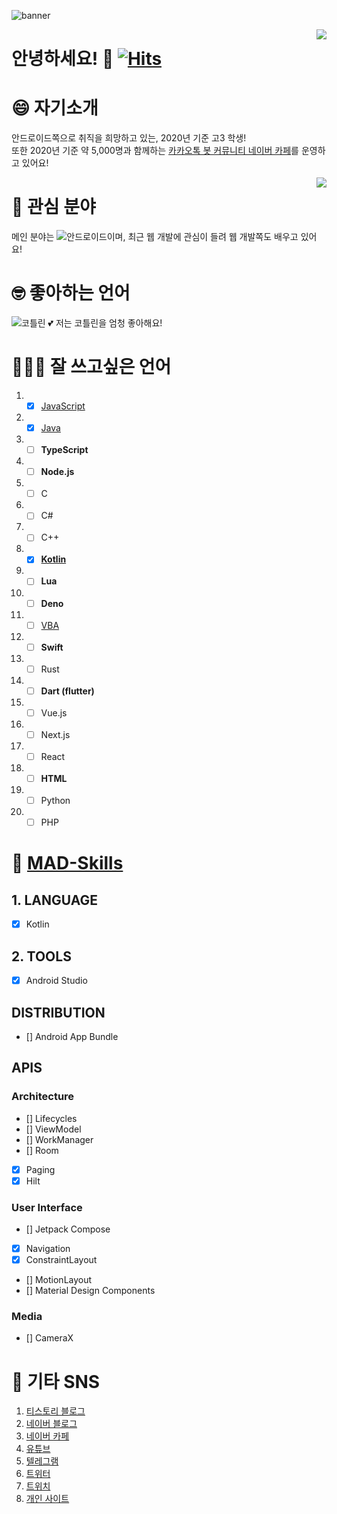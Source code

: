 ![banner](https://img1.daumcdn.net/thumb/R1280x0/?scode=mtistory2&fname=https%3A%2F%2Fk.kakaocdn.net%2Fdn%2FcMOZw7%2FbtqEOZ8KasS%2FJ5bWvGnkiwF2IxDK3A3YE0%2Fimg.png)

<img align="right" src="https://github-readme-stats.vercel.app/api?username=sungbin5304&show_icons=true" />

# 안녕하세요! 👋 [![Hits](https://hits.seeyoufarm.com/api/count/incr/badge.svg?url=https%3A%2F%2Fgithub.com%2Fsungbin5304%2Fsungbin5304&count_bg=%2396D667&title_bg=%23555555&icon=ghostery.svg&icon_color=%23FFFFFF&title=see+my+profile&edge_flat=false)](https://hits.seeyoufarm.com)

# 😄 자기소개
안드로이드쪽으로 취직을 희망하고 있는, 2020년 기준 고3 학생!<br/>
또한 2020년 기준 약 5,000명과 함께하는 [카카오톡 봇 커뮤니티 네이버 카페](https://cafe.naver.com/nameyee)를 운영하고 있어요!

<img align="right" src="https://github-readme-stats.vercel.app/api/top-langs/?username=sungbin5304" />

# 🥰 관심 분야
메인 분야는 ![안드로이드](https://img.shields.io/badge/-Android-00c717?style=for-the-badge&logo=android&logoColor=fff)이며, 최근 웹 개발에 관심이 들려 웹 개발쪽도 배우고 있어요!

# 🤓 좋아하는 언어
![코틀린](https://img.shields.io/badge/-Kotlin-0095d5?style=for-the-badge&logo=kotlin&logoColor=fff) 💕 저는 코틀린을 엄청 좋아해요!

# 👨🏻‍💻 잘 쓰고싶은 언어
1. - [x] [JavaScript](https://github.com/sungbin5304/KUtils)
2. - [x] [Java](https://github.com/sungbin5304/SnsAutoReplyBot)
3. - [ ] **TypeScript**
4. - [ ] **Node.js**
5. - [ ] C
6. - [ ] C#
7. - [ ] C++
8. - [x] [**Kotlin**](https://github.com/sungbin5304/AndroidUtils)
9. - [ ] **Lua**
10. - [ ] **Deno**
11. - [ ] [VBA](https://github.com/sungbin5304/ParsingPingPongDataWithPowerPoint_Example)
12. - [ ] **Swift**
13. - [ ] Rust
14. - [ ] **Dart (flutter)**
15. - [ ] Vue.js
16. - [ ] Next.js
17. - [ ] React
18. - [ ] **HTML**
19. - [ ] Python
20. - [ ] PHP

# 🤪 [MAD-Skills](https://developer.android.com/modern-android-development)
## 1. LANGUAGE
- [x] Kotlin

## 2. TOOLS
- [x] Android Studio

## DISTRIBUTION
- [] Android App Bundle

## APIS
### Architecture
- [] Lifecycles
- [] ViewModel
- [] WorkManager
- [] Room
- [x] Paging
- [x] Hilt

### User Interface
- [] Jetpack Compose
- [x] Navigation
- [x] ConstraintLayout
- [] MotionLayout
- [] Material Design Components

### Media
- [] CameraX

# 🔗 기타 SNS
1. [티스토리 블로그](https://devl.es)
2. [네이버 블로그](https://blog.naver.com/sungbin_dev)
3. [네이버 카페](https://cafe.naver.com/nameyee)
4. [유튜브](https://www.youtube.com/channel/UCSvfSbfnidDPN6_Pm3wFAzQ)
5. [텔레그램](https://t.me/sungbin5304)
6. [트위터](https://twitter.com/sungbin_dev)
7. [트위치](https://www.twitch.tv/sungbin5304)
8. [개인 사이트](https://sungbin.me)

